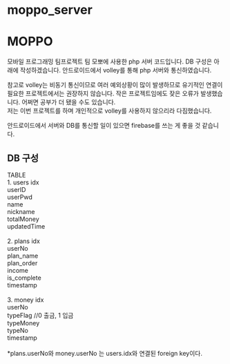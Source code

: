 # moppo_server

<h1>MOPPO</h1>

모바일 프로그래밍 팀프로젝트 팀 모뽀에 사용한 php 서버 코드입니다.
DB 구성은 아래에 작성하겠습니다.
안드로이드에서 volley를 통해 php 서버와 통신하였습니다.

참고로 volley는 비동기 통신이므로 여러 예외상황이 많이 발생하므로 유기적인 연결이 필요한 프로젝트에서는 권장하지 않습니다.
작은 프로젝트임에도 잦은 오류가 발생했습니다.
어쩌면 공부가 더 됐을 수도 있습니다.
</br>
저는 이번 프로젝트를 하며 개인적으로 volley를 사용하지 않으리라 다짐했습니다.

안드로이드에서 서버와 DB를 통신할 일이 있으면 firebase를 쓰는 게 좋을 것 같습니다.

<h2>DB 구성</h2>
TABLE
</br>
1. users
  idx</br>
  userID</br>
  userPwd</br>
  name</br>
  nickname</br>
  totalMoney</br>
  updatedTime</br>
</br>
2. plans
  idx</br>
  userNo</br>
  plan_name</br>
  plan_order</br>
  income</br>
  is_complete</br>
  timestamp</br>
</br>
3. money
  idx</br>
  userNo</br>
  typeFlag //0 출금, 1 입금</br>
  typeMoney</br>
  typeNo</br>
  timestamp</br>
</br>
*plans.userNo와 money.userNo 는 users.idx와 연결된 foreign key이다.
